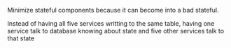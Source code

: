 Minimize stateful components because it can become into a bad stateful.

Instead of having all five services writting to the same table, having one service
talk to database knowing about state and five other services talk to that state